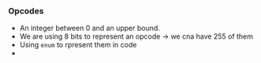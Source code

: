 ### Opcodes

- An integer between 0 and an upper bound.
- We are using 8 bits to represent an opcode -> we cna have 255 of them
- Using `enum` to rpresent them in code
-
